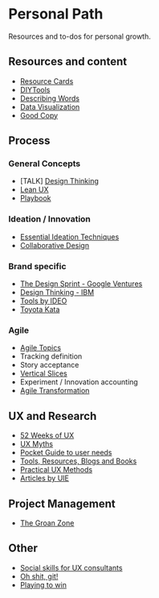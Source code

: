 # Personal Path
Resources and to-dos for personal growth.

## Resources and content 
- [Resource Cards](https://resourcecards.com/)
- [DIYTools](http://diytoolkit.org/tools/)
- [Describing Words](http://describingwords.io)
- [Data Visualization](http://datavizproject.com/)
- [Good Copy](http://www.goodemailcopy.com/)

## Process
### General Concepts
- [TALK] [Design Thinking](http://azulseven.com/journal_entries/design-thinking-and-agile-development-integration/)
- [Lean UX](https://www.smashingmagazine.com/2014/01/lean-ux-manifesto-principle-driven-design/)
- [Playbook](https://askplaybook.com/)
### Ideation / Innovation
- [Essential Ideation Techniques](https://www.interaction-design.org/literature/article/introduction-to-the-essential-ideation-techniques-which-are-the-heart-of-design-thinking)
- [Collaborative Design](https://blog.marvelapp.com/designers-developers-collaborative-design-process-innovation/)
### Brand specific
- [The Design Sprint - Google Ventures](http://www.gv.com/sprint/)
- [Design Thinking - IBM](https://www.ibm.com/design/thinking/)
- [Tools by IDEO](https://www.ideo.com/tools)
- [Toyota Kata](http://theleanthinker.com/tag/toyota-kata/)
### Agile
- [Agile Topics](https://www.mountaingoatsoftware.com/agile)
- Tracking definition
- Story acceptance
- [Vertical Slices](http://agileforall.com/vertical-slices-and-scale/)
- Experiment / Innovation accounting
- [Agile Transformation](https://www.solutionsiq.com/resource/blog-post/leading-agile-change-proven-change-models-for-agile-transformation/)

## UX and Research
- [52 Weeks of UX](http://52weeksofux.com/)
- [UX Myths](http://uxmyths.com/)
- [Pocket Guide to user needs](https://medium.com/on-products/pocket-guide-to-user-needs-7171431ec240)
- [Tools, Resources, Blogs and Books](http://www.mockplus.com/blog/post/the-best-uxui-designer-tools-resources-blogs-books-collection/)
- [Practical UX Methods](http://practicaluxmethods.com/)
- [Articles by UIE](https://articles.uie.com/)


## Project Management
- [The Groan Zone](http://www.innovationmanagement.se/2013/01/29/ever-heard-of-the-groan-zone/)

## Other
- [Social skills for UX consultants](http://uxpamagazine.org/social_skills_ux_consulatants/)
- [Oh shit, git!](http://ohshitgit.com/)
- [Playing to win](http://www.sirlin.net/ptw/)
